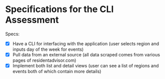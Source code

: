 # Specifications for the CLI Assessment

Specs:
- [x] Have a CLI for interfacing with the application (user selects region and inputs day of the week for events)
- [x] Pull data from an external source (all data scraped comes from various pages of residentadvisor.com)
- [x] Implement both list and detail views (user can see a list of regions and events both of which contain more details)
